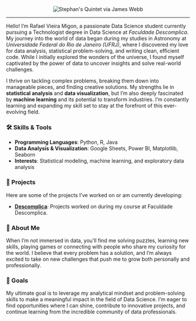 <div align="center">
  <img src="https://raw.githubusercontent.com/rmigon/rmigon-images/refs/heads/main/images/banner.png?token=GHSAT0AAAAAADAQIZL7LFLOMCVAEIAM7T5GZ65VL4Q" alt="Stephan's Quintet via James Webb" />
</div>

---

Hello! I’m Rafael Vieira Migon, a passionate Data Science student currently pursuing a Technologist degree in Data Science at *Faculdade Descomplica*. My journey into the world of data began during my studies in Astronomy at *Universidade Federal do Rio de Janeiro (UFRJ)*, where I discovered my love for data analysis, statistical problem-solving, and writing clean, efficient code. While I initially explored the wonders of the universe, I found myself captivated by the power of data to uncover insights and solve real-world challenges.  

I thrive on tackling complex problems, breaking them down into manageable pieces, and finding creative solutions. My strengths lie in **statistical analysis** and **data visualization**, but I’m also deeply fascinated by **machine learning** and its potential to transform industries. I’m constantly learning and expanding my skill set to stay at the forefront of this ever-evolving field.  

### 🛠️ Skills & Tools  
- **Programming Languages**: Python, R, Java  
- **Data Analysis & Visualization**: Google Sheets, Power BI, Matplotlib, Seaborn  
- **Interests**: Statistical modeling, machine learning, and exploratory data analysis  

### 📂 Projects  
Here are some of the projects I’ve worked on or am currently developing:  
- **[Descomplica](https://github.com/rmigon/Descomplica)**: Projects worked on during my course at Faculdade Descomplica.  
<!-- - [Repository Name 2](#) -->  

### 🌟 About Me  
When I’m not immersed in data, you’ll find me solving puzzles, learning new skills, playing games or connecting with people who share my curiosity for the world. I believe that every problem has a solution, and I’m always excited to take on new challenges that push me to grow both personally and professionally.  

### 🎯 Goals  
My ultimate goal is to leverage my analytical mindset and problem-solving skills to make a meaningful impact in the field of Data Science. I’m eager to find opportunities where I can shine, contribute to innovative projects, and continue learning from the incredible community of data professionals.  

